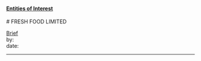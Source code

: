 #### [Entities of Interest](/list.html)
<link rel="stylesheet" type="text/css" href="../../assets/style.css">
# FRESH FOOD LIMITED

[comment]: <> (Add/Remove information below as you want)
[comment]: <> (Markdown cheatsheet: https://github.com/adam-p/markdown-here/wiki/Markdown-Cheatsheet)
[Brief](Brief.md)  
by:  
date:  

---
[comment]: <> (Add your content here)